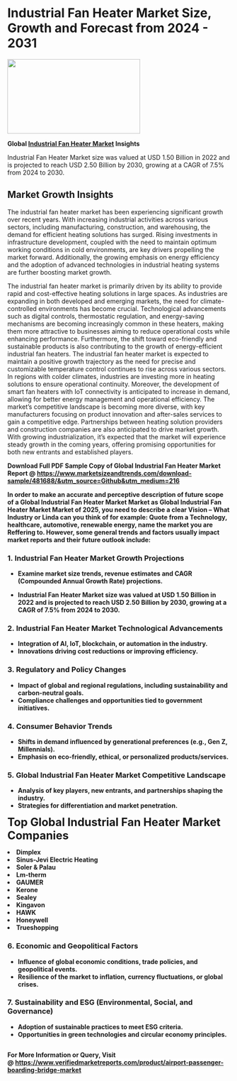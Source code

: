 <H1>Industrial Fan Heater Market Size, Growth and Forecast from 2024 - 2031</H1><img class="aligncenter size-medium wp-image-584254" src="https://thirdeyenews.in/wp-content/uploads/2024/09/Global-Market-Research-300x168.jpeg" alt="" width="300" height="168" /><p><strong>Global&nbsp;<a href="https://www.marketsizeandtrends.com/download-sample/481688/&amp;utm_source=Github&utm_medium=216">Industrial Fan Heater Market</a> Insights</strong></p><p>Industrial Fan Heater Market size was valued at USD 1.50 Billion in 2022 and is projected to reach USD 2.50 Billion by 2030, growing at a CAGR of 7.5% from 2024 to 2030.</p><p><h2>Market Growth Insights</h2> <p>The industrial fan heater market has been experiencing significant growth over recent years. With increasing industrial activities across various sectors, including manufacturing, construction, and warehousing, the demand for efficient heating solutions has surged. Rising investments in infrastructure development, coupled with the need to maintain optimum working conditions in cold environments, are key drivers propelling the market forward. Additionally, the growing emphasis on energy efficiency and the adoption of advanced technologies in industrial heating systems are further boosting market growth.</p> <p><strong></strong></p> <p>The industrial fan heater market is primarily driven by its ability to provide rapid and cost-effective heating solutions in large spaces. As industries are expanding in both developed and emerging markets, the need for climate-controlled environments has become crucial. Technological advancements such as digital controls, thermostatic regulation, and energy-saving mechanisms are becoming increasingly common in these heaters, making them more attractive to businesses aiming to reduce operational costs while enhancing performance. Furthermore, the shift toward eco-friendly and sustainable products is also contributing to the growth of energy-efficient industrial fan heaters. The industrial fan heater market is expected to maintain a positive growth trajectory as the need for precise and customizable temperature control continues to rise across various sectors. In regions with colder climates, industries are investing more in heating solutions to ensure operational continuity. Moreover, the development of smart fan heaters with IoT connectivity is anticipated to increase in demand, allowing for better energy management and operational efficiency. The market’s competitive landscape is becoming more diverse, with key manufacturers focusing on product innovation and after-sales services to gain a competitive edge. Partnerships between heating solution providers and construction companies are also anticipated to drive market growth. With growing industrialization, it’s expected that the market will experience steady growth in the coming years, offering promising opportunities for both new entrants and established players. <p><strong></p><p><span class=""><strong>Download Full PDF Sample Copy of Global Industrial Fan Heater Market Report</strong> @ <a href="https://www.marketsizeandtrends.com/download-sample/481688/&amp;utm_source=Github&utm_medium=216" target="_blank">https://www.marketsizeandtrends.com/download-sample/481688/&amp;utm_source=Github&utm_medium=216</a></span></p><p>In order to make an accurate and perceptive description of future scope of a Global&nbsp;Industrial Fan Heater Market Market as Global&nbsp;Industrial Fan Heater Market Market of 2025, you need to describe a clear Vision &ndash; What Industry or Linda can you think of for example: Quote from a Technology, healthcare, automotive, renewable energy, name the market you are Reffering to. However, some general trends and factors usually impact market reports and their future outlook include:</p><h3>1.&nbsp;<strong>Industrial Fan Heater Market Growth Projections</strong></h3><ul><li>Examine market size trends, revenue estimates and CAGR (Compounded Annual Growth Rate) projections.</li><li><p>Industrial Fan Heater Market size was valued at USD 1.50 Billion in 2022 and is projected to reach USD 2.50 Billion by 2030, growing at a CAGR of 7.5% from 2024 to 2030.</p></li></ul><h3>2.&nbsp;<strong>Industrial Fan Heater Market Technological Advancements</strong></h3><ul><li>Integration of AI, IoT, blockchain, or automation in the industry.</li><li>Innovations driving cost reductions or improving efficiency.</li></ul><h3>3.&nbsp;<strong>Regulatory and Policy Changes</strong></h3><ul><li>Impact of global and regional regulations, including sustainability and carbon-neutral goals.</li><li>Compliance challenges and opportunities tied to government initiatives.</li></ul><h3>4.&nbsp;<strong>Consumer Behavior Trends</strong></h3><ul><li>Shifts in demand influenced by generational preferences (e.g., Gen Z, Millennials).</li><li>Emphasis on eco-friendly, ethical, or personalized products/services.</li></ul><h3>5.&nbsp;<strong>Global Industrial Fan Heater Market Competitive Landscape</strong></h3><ul><li>Analysis of key players, new entrants, and partnerships shaping the industry.</li><li>Strategies for differentiation and market penetration.</li></ul><p data-pm-slice="1 1 []"><span style="color: inherit; font-family: inherit; font-size: 25px;">Top Global Industrial Fan Heater Market Companies</span></p><div class="" data-test-id=""><p><li>Dimplex</li><li> Sinus-Jevi Electric Heating</li><li> Soler & Palau</li><li> Lm-therm</li><li> GAUMER</li><li> Kerone</li><li> Sealey</li><li> Kingavon</li><li> HAWK</li><li> Honeywell</li><li> Trueshopping</li></p></div><h3>6.&nbsp;<strong>Economic and Geopolitical Factors</strong></h3><ul><li>Influence of global economic conditions, trade policies, and geopolitical events.</li><li>Resilience of the market to inflation, currency fluctuations, or global crises.</li></ul><h3>7.&nbsp;<strong>Sustainability and ESG (Environmental, Social, and Governance)</strong></h3><ul><li>Adoption of sustainable practices to meet ESG criteria.</li><li>Opportunities in green technologies and circular economy principles.</li></ul><h2><strong style="font-size: 14px;">For More Information or Query, Visit @&nbsp;</strong><a style="background-color: #ffffff; font-size: 14px;" href="https://www.marketsizeandtrends.com/report/industrial-fan-heater-market/" target="_blank">https://www.verifiedmarketreports.com/product/airport-passenger-boarding-bridge-market</a></h2>
